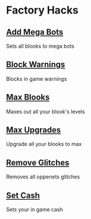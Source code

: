 # Factory Hacks

## [Add Mega Bots](Add-Mega-Bots.js)
Sets all blooks to mega bots

## [Block Warnings](Block-Warnings.js)
Blocks in game warnings

## [Max Blooks](Max-Blooks.js)
Maxes out all your blook's levels

## [Max Upgrades](Max-Upgrades.js)
Upgrade all your blooks to max

## [Remove Glitches](Remove-Glitches.js)
Removes all oppenets glitches

## [Set Cash](Set-Cash.js)
Sets your in game cash 

